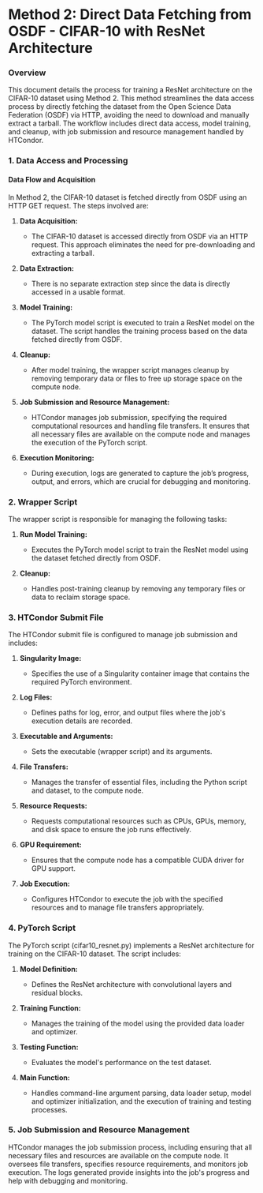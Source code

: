 # **Method 2: Direct Data Fetching from OSDF - CIFAR-10 with ResNet Architecture**

### **Overview**

This document details the process for training a ResNet architecture on the CIFAR-10 dataset using Method 2. This method streamlines the data access process by directly fetching the dataset from the Open Science Data Federation (OSDF) via HTTP, avoiding the need to download and manually extract a tarball. The workflow includes direct data access, model training, and cleanup, with job submission and resource management handled by HTCondor.

### **1. Data Access and Processing**

#### **Data Flow and Acquisition**

In Method 2, the CIFAR-10 dataset is fetched directly from OSDF using an HTTP GET request. The steps involved are:

1. **Data Acquisition:**
   - The CIFAR-10 dataset is accessed directly from OSDF via an HTTP request. This approach eliminates the need for pre-downloading and extracting a tarball.

2. **Data Extraction:**
   - There is no separate extraction step since the data is directly accessed in a usable format.

3. **Model Training:**
   - The PyTorch model script is executed to train a ResNet model on the dataset. The script handles the training process based on the data fetched directly from OSDF.

4. **Cleanup:**
   - After model training, the wrapper script manages cleanup by removing temporary data or files to free up storage space on the compute node.

5. **Job Submission and Resource Management:**
   - HTCondor manages job submission, specifying the required computational resources and handling file transfers. It ensures that all necessary files are available on the compute node and manages the execution of the PyTorch script.

6. **Execution Monitoring:**
   - During execution, logs are generated to capture the job’s progress, output, and errors, which are crucial for debugging and monitoring.

### **2. Wrapper Script**

The wrapper script is responsible for managing the following tasks:

1. **Run Model Training:**
   - Executes the PyTorch model script to train the ResNet model using the dataset fetched directly from OSDF.

2. **Cleanup:**
   - Handles post-training cleanup by removing any temporary files or data to reclaim storage space.

### **3. HTCondor Submit File**

The HTCondor submit file is configured to manage job submission and includes:

1. **Singularity Image:**
   - Specifies the use of a Singularity container image that contains the required PyTorch environment.

2. **Log Files:**
   - Defines paths for log, error, and output files where the job's execution details are recorded.

3. **Executable and Arguments:**
   - Sets the executable (wrapper script) and its arguments.

4. **File Transfers:**
   - Manages the transfer of essential files, including the Python script and dataset, to the compute node.

5. **Resource Requests:**
   - Requests computational resources such as CPUs, GPUs, memory, and disk space to ensure the job runs effectively.

6. **GPU Requirement:**
   - Ensures that the compute node has a compatible CUDA driver for GPU support.

7. **Job Execution:**
   - Configures HTCondor to execute the job with the specified resources and to manage file transfers appropriately.

### **4. PyTorch Script**

The PyTorch script (cifar10_resnet.py) implements a ResNet architecture for training on the CIFAR-10 dataset. The script includes:

1. **Model Definition:**
   - Defines the ResNet architecture with convolutional layers and residual blocks.

2. **Training Function:**
   - Manages the training of the model using the provided data loader and optimizer.

3. **Testing Function:**
   - Evaluates the model's performance on the test dataset.

4. **Main Function:**
   - Handles command-line argument parsing, data loader setup, model and optimizer initialization, and the execution of training and testing processes.

### **5. Job Submission and Resource Management**

HTCondor manages the job submission process, including ensuring that all necessary files and resources are available on the compute node. It oversees file transfers, specifies resource requirements, and monitors job execution. The logs generated provide insights into the job's progress and help with debugging and monitoring.
